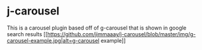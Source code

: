 # j-carousel

This is a carousel plugin based off of g-carousel that is shown in google search results
[[https://github.com/jimmaaay/j-carousel/blob/master/img/g-carousel-example.jpg|alt=g-carousel example]]